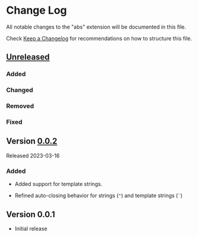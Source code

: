 # Change Log

All notable changes to the "abs" extension will be documented in this file.

Check [Keep a Changelog](http://keepachangelog.com/) for recommendations on how to structure this file.

## [Unreleased]

### Added

### Changed

### Removed

### Fixed

## Version [0.0.2] 

Released 2023-03-16

### Added

- Added support for template strings.

- Refined auto-closing behavior for strings (`"`) and template strings (`` ` ``)

## Version 0.0.1
- Initial release

[Unreleased]: https://github.com/abstools/abs-vs-code/compare/v0.0.2...HEAD
[0.0.2]: https://github.com/abstools/abs-vs-code/compare/v0.0.2...v0.0.1
